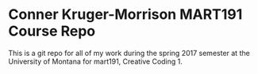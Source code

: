 # Conner Kruger-Morrison MART191 Course Repo

This is a git repo for all of my work during the spring 2017 semester at the University of Montana for mart191, Creative Coding 1.

